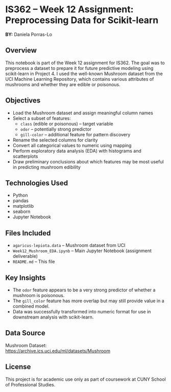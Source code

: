 # IS362 – Week 12 Assignment: Preprocessing Data for Scikit-learn  
**BY:** Daniela Porras-Lo  

## Overview  
This notebook is part of the Week 12 assignment for IS362. The goal was to preprocess a dataset to prepare it for future predictive modeling using scikit-learn in Project 4. I used the well-known Mushroom dataset from the UCI Machine Learning Repository, which contains various attributes of mushrooms and whether they are edible or poisonous.

## Objectives  
- Load the Mushroom dataset and assign meaningful column names  
- Select a subset of features:  
  - `class` (edible or poisonous) – target variable  
  - `odor` – potentially strong predictor  
  - `gill-color` – additional feature for pattern discovery  
- Rename the selected columns for clarity  
- Convert all categorical values to numeric using mapping  
- Perform exploratory data analysis (EDA) with histograms and scatterplots  
- Draw preliminary conclusions about which features may be most useful in predicting mushroom edibility

## Technologies Used  
- Python  
- pandas  
- matplotlib  
- seaborn  
- Jupyter Notebook  

## Files Included  
- `agaricus-lepiota.data` – Mushroom dataset from UCI  
- `Week12_Mushroom_EDA.ipynb` – Main Jupyter Notebook (assignment deliverable)  
- `README.md` – This file

## Key Insights  
- The `odor` feature appears to be a very strong predictor of whether a mushroom is poisonous.  
- The `gill_color` feature has more overlap but may still provide value in a combined model.  
- Data was successfully transformed into numeric format for use in downstream analysis with scikit-learn.

## Data Source  
Mushroom Dataset:  
https://archive.ics.uci.edu/ml/datasets/Mushroom

## License  
This project is for academic use only as part of coursework at CUNY School of Professional Studies.
